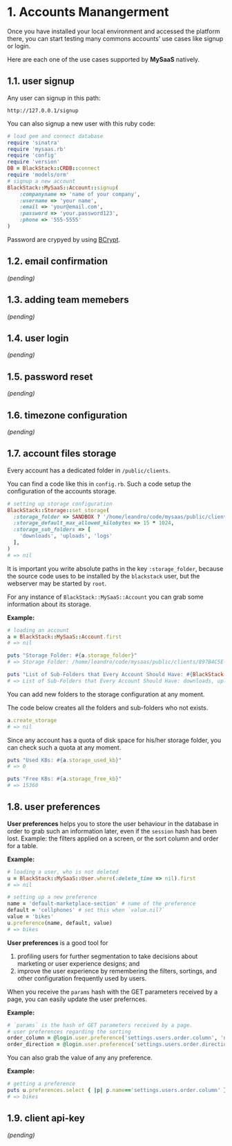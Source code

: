 
# 1. Accounts Manangerment

Once you have installed your local environment and accessed the platform there, you can start testing many commons accounts' use cases like signup or login.

Here are each one of the use cases supported by **MySaaS** natively.

## 1.1. user signup

Any user can signup in this path:

```
http://127.0.0.1/signup
```

You can also signup a new user with this ruby code:

```ruby
# load gem and connect database
require 'sinatra'
require 'mysaas.rb'
require 'config'
require 'version'
DB = BlackStack::CRDB::connect
require 'models/orm'
# signup a new account
BlackStack::MySaaS::Account::signup(
    :companyname => 'name of your company', 
    :username => 'your name',
    :email => 'your@email.com', 
    :password => 'your.password123',
    :phone => '555-5555'
)
```

Password are crypyed by using [BCrypt](https://github.com/bcrypt-ruby/bcrypt-ruby).

## 1.2. email confirmation

_(pending)_

## 1.3. adding team memebers 

_(pending)_

## 1.4. user login

_(pending)_

## 1.5. password reset 

_(pending)_

## 1.6. timezone configuration

_(pending)_

## 1.7. account files storage 

Every account has a dedicated folder in `/public/clients`.

You can find a code like this in `config.rb`. Such a code setup the configuration of the accounts storage.

```ruby
# setting up storage configuration
BlackStack::Storage::set_storage(
  :storage_folder => SANDBOX ? '/home/leandro/code/mysaas/public/clients' : '/home/ubuntu/code/mysaas/public/clients',
  :storage_default_max_allowed_kilobytes => 15 * 1024,
  :storage_sub_folders => [
    'downloads', 'uploads', 'logs'
  ],
)
# => nil
```

It is important you write absolute paths in the key `:storage_folder`, because the source code uses to be installed by the `blackstack` user, but the webserver may be started by `root`.


For any instance of `BlackStack::MySaaS::Account` you can grab some information about its storage.

**Example:**

```ruby
# loading an account
a = BlackStack::MySaaS::Account.first
# => nil

puts "Storage Folder: #{a.storage_folder}"
# => Storage Folder: /home/leandro/code/mysaas/public/clients/897B4C5E-692E-400F-BC97-8EE0E3E1F1CF

puts "List of Sub-Folders that Every Account Should Have: #{BlackStack::Storage::storage_sub_folders.join(', ')}"
# => List of Sub-Folders that Every Account Should Have: downloads, uploads, logs
```


You can add new folders to the storage configuration at any moment.

The code below creates all the folders and sub-folders who not exists.

```ruby
a.create_storage
# => nil
```


Since any account has a quota of disk space for his/her storage folder, you can check such a quota at any moment.

```ruby
puts "Used KBs: #{a.storage_used_kb}"
# => 0

puts "Free KBs: #{a.storage_free_kb}"
# => 15360
```

## 1.8. user preferences

**User preferences** helps you to store the user behaviour in the database in order to grab such an information later, even if the `session` hash has been lost. Example: the filters applied on a screen, or the sort column and order for a table.

**Example:**

```ruby
# loading a user, who is not deleted
u = BlackStack::MySaaS::User.where(:delete_time => nil).first
# => nil

# setting up a new preference
name = 'default-marketplace-section' # name of the preference
default = 'cellphones' # set this when `value.nil?`
value = 'bikes'
u.preference(name, default, value)
# => bikes
```

**User preferences** is a good tool for

1. profiling users for further segmentation to take decisions about marketing or user experience designs;
and
2. improve the user experience by remembering the filters, sortings, and other configuration frequently used by users.


When you receive the `params` hash with the GET parameters received by a page, you can easily update the user prefernces.

**Example:**

```ruby
# `params` is the hash of GET parameters received by a page.
# user preferences regarding the sorting
order_column = @login.user.preference('settings.users.order.column', 'name', params[:column])
order_direction = @login.user.preference('settings.users.order.direction', 'asc', params[:direction])
```

You can also grab the value of any any preference.

**Example:**

```ruby
# getting a preference
puts u.preferences.select { |p| p.name=='settings.users.order.column' }.first.get_value
# => bikes
```

## 1.9. client api-key

_(pending)_